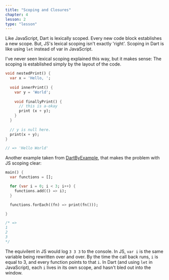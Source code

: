 ```yaml
---
title: "Scoping and Closures"
chapter: 4
lesson: 2
type: "lesson"
---
```


Like JavaScript, Dart is lexically scoped. Every new code block establishes a new scope. But, JS's lexical scoping isn't exactly 'right'. Scoping in Dart is like using `let` instead of var in JavaScript. 

I've never seen lexical scoping explained this way, but it makes sense: The scoping is established simply by the layout of the code.

```dart
void nestedPrint() {
  var x = 'Hello, ';
  
  void innerPrint() {
    var y = 'World';
    
    void finallyPrint() {
      // this is a-okay
      print (x + y);
    }
  }
  
  // y is null here.
  print(x + y);
}

// => 'Hello World'
```

Another example taken from [DartByExample](http://jpryan.me/dartbyexample/examples/lexical_scope/), that makes the problem with JS scoping clear:

```dart
main() {
  var functions = [];

  for (var i = 0; i < 3; i++) {
    functions.add(() => i);
  }

  functions.forEach((fn) => print(fn()));

}

/* =>
1
2
3
*/
```

The equivilent in JS would log `3 3 3` to the console. In JS, `var i` is the same variable being rewritten over and over. By the time the call back runs, `i` is equal to 3, and every function points to that `i`. In Dart (and using `let`  in JavaScript), each `i` lives in its own scope, and hasn't bled out into the window.


